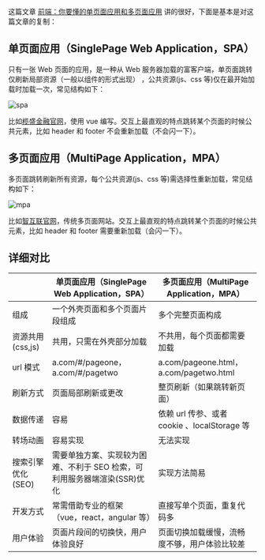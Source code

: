 这篇文章 [前端：你要懂的单页面应用和多页面应用](https://juejin.im/post/5a0ea4ec6fb9a0450407725c) 讲的很好，下面是基本是对这篇文章的复制：

## 单页面应用（SinglePage Web Application，SPA）

只有一张 Web 页面的应用，是一种从 Web 服务器加载的富客户端，单页面跳转仅刷新局部资源（一般以组件的形式出现） ，公共资源(js、css 等)仅在最开始加载时加载一次，常见结构如下：

![spa](https://user-gold-cdn.xitu.io/2017/11/17/15fc93562b418a6e?imageView2/0/w/1280/h/960/format/webp/ignore-error/1)

比如[榄盛金融官网](https://www.lansheng8.com/)，使用 vue 编写。交互上最直观的特点跳转某个页面的时候公共元素，比如 header 和 footer 不会重新加载（不会闪一下）。

## 多页面应用（MultiPage Application，MPA）

多页面跳转刷新所有资源，每个公共资源(js、css 等)需选择性重新加载，常见结构如下：

![mpa](https://user-gold-cdn.xitu.io/2017/11/17/15fc93684b5f10e1?imageView2/0/w/1280/h/960/format/webp/ignore-error/1)

比如[智互联官网](http://www.zhilinktech.com/)，传统多页面网站。交互上最直观的特点跳转某个页面的时候公共元素，比如 header 和 footer 需要重新加载（会闪一下）。

## 详细对比

|                   | 单页面应用（SinglePage Web Application，SPA）                            | 多页面应用（MultiPage Application，MPA）     |
| ----------------- | ------------------------------------------------------------------------ | -------------------------------------------- |
| 组成              | 一个外壳页面和多个页面片段组成                                           | 多个完整页面构成                             |
| 资源共用(css,js)  | 共用，只需在外壳部分加载                                                 | 不共用，每个页面都需要加载                   |
| url 模式          | a.com/#/pageone，a.com/#/pagetwo                                         | a.com/pageone.html，a.com/pagetwo.html       |
| 刷新方式          | 页面局部刷新或更改                                                       | 整页刷新（如果跳转新页面）                   |
| 数据传递          | 容易                                                                     | 依赖 url 传参、或者 cookie 、localStorage 等 |
| 转场动画          | 容易实现                                                                 | 无法实现                                     |
| 搜索引擎优化(SEO) | 需要单独方案、实现较为困难、不利于 SEO 检索，可利用服务器端渲染(SSR)优化 | 实现方法简易                                 |
| 开发方式          | 常需借助专业的框架（vue，react，angular 等）                             | 直接写单个页面，重复代码多                   |
| 用户体验          | 页面片段间的切换快，用户体验良好                                         | 页面切换加载缓慢，流畅度不够，用户体验比较差 |
